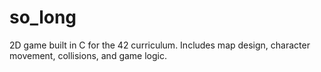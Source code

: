 # so_long
2D game built in C for the 42 curriculum. Includes map design, character movement, collisions, and game logic.
